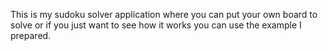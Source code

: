 This is my sudoku solver application where you can put your own board to solve or if you just want to see how it works you can use the example I prepared.
